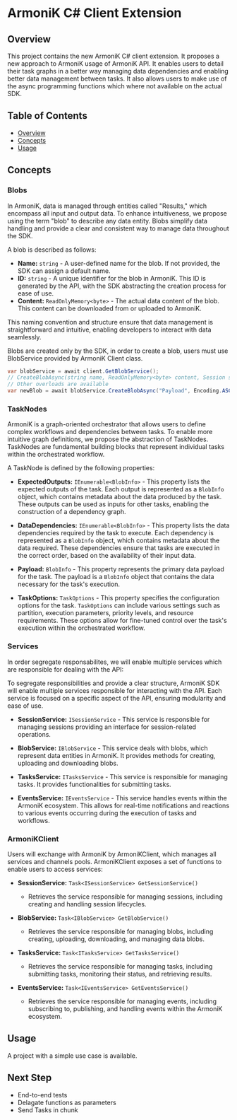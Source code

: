 # ArmoniK C# Client Extension

## Overview
This project contains the new ArmoniK C# client extension. It proposes a new approach to ArmoniK usage of ArmoniK API. It enables users to detail their task graphs in a better way managing data dependencies and enabling better data management between tasks. It also allows users to make use of the async programming functions which where not available on the actual SDK. 

## Table of Contents
- [Overview](#overview)
- [Concepts](#concepts)
- [Usage](#usage)

## Concepts

### Blobs

In ArmoniK, data is managed through entities called "Results," which encompass all input and output data. To enhance intuitiveness, we propose using the term "blob" to describe any data entity. Blobs simplify data handling and provide a clear and consistent way to manage data throughout the SDK.

A blob is described as follows:

- **Name:** `string` - A user-defined name for the blob. If not provided, the SDK can assign a default name.
- **ID:** `string` - A unique identifier for the blob in ArmoniK. This ID is generated by the API, with the SDK abstracting the creation process for ease of use.
- **Content:** `ReadOnlyMemory<byte>` - The actual data content of the blob. This content can be downloaded from or uploaded to ArmoniK.

This naming convention and structure ensure that data management is straightforward and intuitive, enabling developers to interact with data seamlessly.

Blobs are created only by the SDK, in order to create a blob, users must use BlobService provided by ArmoniK Client class.

```csharp
var blobService = await client.GetBlobService();
// CreateBlobAsync(string name, ReadOnlyMemory<byte> content, Session session = null, CancellationToken cancellationToken = default)
// Other overloads are available
var newBlob = await blobService.CreateBlobAsync("Payload", Encoding.ASCII.GetBytes("Hello"), session);
```

### TaskNodes

ArmoniK is a graph-oriented orchestrator that allows users to define complex workflows and dependencies between tasks. To enable more intuitive graph definitions, we propose the abstraction of TaskNodes. TaskNodes are fundamental building blocks that represent individual tasks within the orchestrated workflow.

A TaskNode is defined by the following properties:

- **ExpectedOutputs:** `IEnumerable<BlobInfo>` - This property lists the expected outputs of the task. Each output is represented as a `BlobInfo` object, which contains metadata about the data produced by the task. These outputs can be used as inputs for other tasks, enabling the construction of a dependency graph.

- **DataDependencies:** `IEnumerable<BlobInfo>` - This property lists the data dependencies required by the task to execute. Each dependency is represented as a `BlobInfo` object, which contains metadata about the data required. These dependencies ensure that tasks are executed in the correct order, based on the availability of their input data.

- **Payload:** `BlobInfo` - This property represents the primary data payload for the task. The payload is a `BlobInfo` object that contains the data necessary for the task's execution. 

- **TaskOptions:** `TaskOptions` - This property specifies the configuration options for the task. `TaskOptions` can include various settings such as partition, execution parameters, priority levels, and resource requirements. These options allow for fine-tuned control over the task's execution within the orchestrated workflow.

### Services

In order segregate responsabilites, we will enable multiple services which are responsible for dealing with the API:

To segregate responsibilities and provide a clear structure, ArmoniK SDK will enable multiple services responsible for interacting with the API. Each service is focused on a specific aspect of the API, ensuring modularity and ease of use.

- **SessionService:** `ISessionService` - This service is responsible for managing sessions providing an interface for session-related operations.

- **BlobService:** `IBlobService` - This service deals with blobs, which represent data entities in ArmoniK. It provides methods for creating, uploading and downloading blobs. 

- **TasksService:** `ITasksService` - This service is responsible for managing tasks. It provides functionalities for submitting tasks.

- **EventsService:** `IEventsService` - This service handles events within the ArmoniK ecosystem. This allows for real-time notifications and reactions to various events occurring during the execution of tasks and workflows.

### ArmoniKClient

Users will exchange with ArmoniK by ArmoniKClient, which manages all services and channels pools. ArmoniKClient exposes a set of functions to enable users to access services:

- **SessionService:** `Task<ISessionService> GetSessionService()`
  - Retrieves the service responsible for managing sessions, including creating and handling session lifecycles.

- **BlobService:** `Task<IBlobService> GetBlobService()`
  - Retrieves the service responsible for managing blobs, including creating, uploading, downloading, and managing data blobs.

- **TasksService:** `Task<ITasksService> GetTasksService()`
  - Retrieves the service responsible for managing tasks, including submitting tasks, monitoring their status, and retrieving results.

- **EventsService:** `Task<IEventsService> GetEventsService()`
  - Retrieves the service responsible for managing events, including subscribing to, publishing, and handling events within the ArmoniK ecosystem.

## Usage

A project with a simple use case is available.

## Next Step

- End-to-end tests
- Delagate functions as parameters
- Send Tasks in chunk